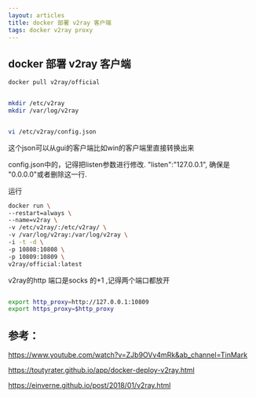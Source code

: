 ```yaml
---
layout: articles
title: docker 部署 v2ray 客户端
tags: docker v2ray proxy
---
```



## docker 部署 v2ray 客户端

```bash
docker pull v2ray/official


mkdir /etc/v2ray
mkdir /var/log/v2ray


vi /etc/v2ray/config.json
```

这个json可以从gui的客户端比如win的客户端里直接转换出来


config.json中的，记得把listen参数进行修改.
    "listen":"127.0.0.1", 确保是 "0.0.0.0"或者删除这一行.

运行
```bash
docker run \
--restart=always \
--name=v2ray \
-v /etc/v2ray/:/etc/v2ray/ \
-v /var/log/v2ray:/var/log/v2ray \
-i -t -d \
-p 10808:10808 \
-p 10809:10809 \
v2ray/official:latest
```

v2ray的http 端口是socks 的+1 ,记得两个端口都放开

```bash

export http_proxy=http://127.0.0.1:10809
export https_proxy=$http_proxy
```

## 参考：

https://www.youtube.com/watch?v=ZJb9OVv4mRk&ab_channel=TinMark

https://toutyrater.github.io/app/docker-deploy-v2ray.html

https://einverne.github.io/post/2018/01/v2ray.html